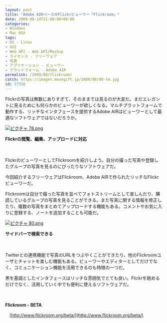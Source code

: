 ```yaml
---
layout: post
title: "Adobe AIRベースのFlickrビューワー「Flickroom」"
date: 2009-08-14T21:00:00+09:00
categories:
- Windows
- Mac OSX
tags: 
- OS - Linux
- GUI
- Web API - Web API/Mashup
- ライセンス - フリーウェア
- 写真
- アプリケーション - ビューワー
- プラットフォーム - Adobe AIR
permalink: /2009/08/flickroom/
catch: https://images.moongift.jp/2009/08/80-tm.jpg
id: 17318
---
```

Flickrの写真は無数にありすぎて、そのままでは見るのが大変だ。まだエレガントに見るためにも何らかのビューワーが欲しくなる。マルチプラットフォームで動作する、リッチなインタフェースを提供するAdobe AIRはビューワーとして最適なソフトウェアではないだろうか。

  

[![ピクチャ 78.png](https://images.moongift.jp/2009/08/78-tm.jpg)](https://images.moongift.jp/2009/08/78.png)  
  
**Flickrの閲覧、編集、アップロードに対応**

  

　

  

FlickrのビューワーとしてFlickroomを紹介しよう。自分の撮った写真や登録したグループの写真を見るのにぴったりなソフトウェアだ。

  

今回紹介するフリーウェアはFlickroom、Adobe AIRで作られたリッチなFlickrビューワーだ。

  
  
<!--more-->

Flickroomは自分で撮った写真を並べてフォトストリームとして楽しんだり、購読しているグループの写真を見ることができる。また写真に関する情報を修正したり、複数の写真をまとめてアップロードする機能もある。コメントやお気に入りに登録する、ノートを追加することも可能だ。

  

[![ピクチャ 80.png](https://images.moongift.jp/2009/08/80-tm.jpg)](https://images.moongift.jp/2009/08/80.png)  
  
**サイドバーで検索できる**

  

　

  

Twitterとの連携機能で写真のURLをつぶやくことができたり、他のFlickroomユーザとチャットを楽しむ機能もある。ビューワーやエディターとしてだけでなく、コミュニケーション機能を活用できるのも特徴の一つだ。

  

黒を基調としたインタフェースはリッチな雰囲気でとても良い。Flickrを眺めるだけでなく、活用していく中でも便利に使えるソフトウェアだ。

  

　

  

**Flickroom - BETA**  
  
　[http://www.flickroom.org/beta/](http://www.flickroom.org/beta/)

  

